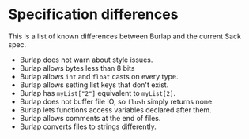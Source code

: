 # Specification differences

This is a list of known differences between Burlap and the current Sack spec.

- Burlap does not warn about style issues.
- Burlap allows bytes less than 8 bits
- Burlap allows `int` and `float` casts on every type.
- Burlap allows setting list keys that don't exist.
- Burlap has `myList["2"]` equivalent to `myList[2]`.
- Burlap does not buffer file IO, so `flush` simply returns none.
- Burlap lets functions access variables declared after them.
- Burlap allows comments at the end of files.
- Burlap converts files to strings differently.
